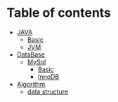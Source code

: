 # Table of contents

* [JAVA]()
  * [Basic](java/javaBasic/java.md)
  * [JVM](java/jvm/jvm.md)
* [DataBase]()
  * [MySql]()
    * [Basic](database/mysql/mysqlbs.md)
    * [InnoDB](database/mysql/innodb.md)
* [Algorithm]()
  * [data structure](algorithm/dataStructure/dataStructure.md)
